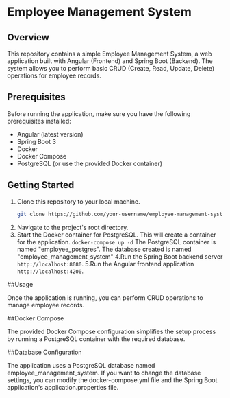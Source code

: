 # Employee Management System

## Overview

This repository contains a simple Employee Management System, a web application built with Angular (Frontend) and Spring Boot (Backend). The system allows you to perform basic CRUD (Create, Read, Update, Delete) operations for employee records.

## Prerequisites

Before running the application, make sure you have the following prerequisites installed:
- Angular (latest version)
- Spring Boot 3
- Docker
- Docker Compose
- PostgreSQL (or use the provided Docker container)

## Getting Started

1. Clone this repository to your local machine.
   ```bash
   git clone https://github.com/your-username/employee-management-system.git

2. Navigate to the project's root directory.
3. Start the Docker container for PostgreSQL. This will create a container for the application.
   ```docker-compose up -d```
   The PostgreSQL container is named "employee_postgres". The database created is named "employee_management_system"
4.Run the Spring Boot backend server `http://localhost:8080`.
5.Run the Angular frontend application `http://localhost:4200`.

##Usage

Once the application is running, you can perform CRUD operations to manage employee records.

##Docker Compose

The provided Docker Compose configuration simplifies the setup process by running a PostgreSQL container with the required database.

##Database Configuration

The application uses a PostgreSQL database named employee_management_system. If you want to change the database settings, you can modify the docker-compose.yml file and the Spring Boot application's application.properties file.

